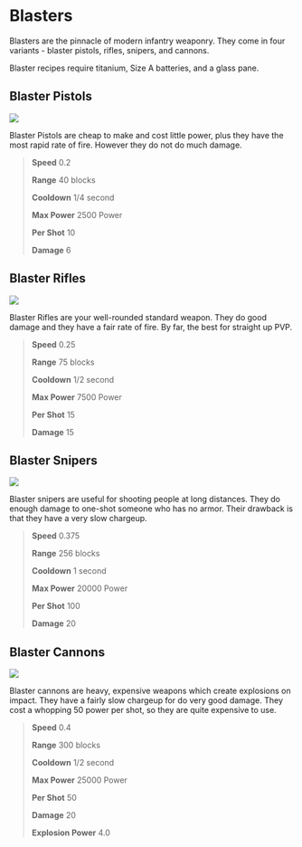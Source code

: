 # Blasters

Blasters are the pinnacle of modern infantry weaponry. They come in four variants - blaster pistols, rifles, snipers, and cannons.

Blaster recipes require titanium, Size A batteries, and a glass pane.

## Blaster Pistols

![](https://github.com/StarLegacy/StarLegacy.Wiki/tree/ddb65be95cc90a2e61a234ce014d298311232bcb/Gear/Screenshot%2016.png.png)

Blaster Pistols are cheap to make and cost little power, plus they have the most rapid rate of fire. However they do not do much damage.

> **Speed** 0.2
>
> **Range** 40 blocks
>
> **Cooldown** 1/4 second
>
> **Max Power** 2500 Power
>
> **Per Shot** 10
>
> **Damage** 6

## Blaster Rifles

![](https://github.com/StarLegacy/StarLegacy.Wiki/tree/ddb65be95cc90a2e61a234ce014d298311232bcb/Gear/Screenshot%2017.png.png)

Blaster Rifles are your well-rounded standard weapon. They do good damage and they have a fair rate of fire. By far, the best for straight up PVP.

> **Speed** 0.25
>
> **Range** 75 blocks
>
> **Cooldown** 1/2 second
>
> **Max Power** 7500 Power
>
> **Per Shot** 15
>
> **Damage** 15

## Blaster Snipers

![](https://github.com/StarLegacy/StarLegacy.Wiki/tree/ddb65be95cc90a2e61a234ce014d298311232bcb/Gear/Screenshot%2018.png.png)

Blaster snipers are useful for shooting people at long distances. They do enough damage to one-shot someone who has no armor. Their drawback is that they have a very slow chargeup.

> **Speed** 0.375
>
> **Range** 256 blocks
>
> **Cooldown** 1 second
>
> **Max Power** 20000 Power
>
> **Per Shot** 100
>
> **Damage** 20

## Blaster Cannons

![](https://github.com/StarLegacy/StarLegacy.Wiki/tree/ddb65be95cc90a2e61a234ce014d298311232bcb/Gear/Screenshot%2019.png.png)

Blaster cannons are heavy, expensive weapons which create explosions on impact. They have a fairly slow chargeup for do very good damage. They cost a whopping 50 power per shot, so they are quite expensive to use.

> **Speed** 0.4
>
> **Range** 300 blocks
>
> **Cooldown** 1/2 second
>
> **Max Power** 25000 Power
>
> **Per Shot** 50
>
> **Damage** 20
>
> **Explosion Power** 4.0

